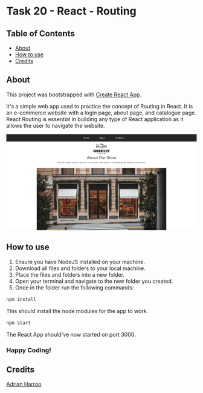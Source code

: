 # Task 20 - React - Routing

## Table of Contents

- [About](#about)
- [How to use](#how-to-use)
- [Credits](#credits)

## About

This project was bootstrapped with [Create React App](https://github.com/facebook/create-react-app).

It's a simple web app used to practice the concept of Routing in React. It is an e-commerce website with a login page, about page, and catalogue page. React Routing is essential in building any type of React application as it allows the user to navigate the website. 

![Screenshot of the About page](public/Screenshot.png)

## How to use

1. Ensure you have NodeJS installed on your machine.
2. Download all files and folders to your local machine.
3. Place the files and folders into a new folder.
4. Open your terminal and navigate to the new folder you created.
5. Once in the folder run the following commands:
   
``` bash
npm install
```
This should install the node modules for the app to work.
``` bash
npm start
```
The React App should've now started on port 3000.

### Happy Coding!

## Credits
[Adrian Harroo](https://github.com/adrianharroo/)
